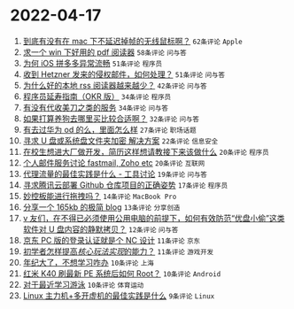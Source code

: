# 2022-04-17

1. [到底有没有在 mac 下不延迟掉帧的无线鼠标啊？](https://www.v2ex.com/t/847445) `62条评论` `Apple`
1. [求一个 win 下好用的 pdf 阅读器](https://www.v2ex.com/t/847433) `58条评论` `问与答`
1. [为何 iOS 拼多多异常流畅](https://www.v2ex.com/t/847440) `51条评论` `程序员`
1. [收到 Hetzner 发来的侵权邮件，如何处理？](https://www.v2ex.com/t/847456) `51条评论` `问与答`
1. [为什么好的本地 rss 阅读器越来越少？](https://www.v2ex.com/t/847435) `42条评论` `问与答`
1. [程序员延寿指南（OKR 版）](https://www.v2ex.com/t/847490) `34条评论` `程序员`
1. [有没有代收美刀之类的服务](https://www.v2ex.com/t/847495) `34条评论` `问与答`
1. [如果打算养狗去哪里买比较合适啊？](https://www.v2ex.com/t/847432) `32条评论` `问与答`
1. [有去过华为 od 的么，里面怎么样](https://www.v2ex.com/t/847441) `27条评论` `职场话题`
1. [寻求 U 盘或系统盘文件夹加密 解决方案](https://www.v2ex.com/t/847500) `22条评论` `信息安全`
1. [在校生想进大厂做开发，简历这样想请教接下来该做什么](https://www.v2ex.com/t/847508) `20条评论` `程序员`
1. [个人邮件服务讨论 fastmail, Zoho etc](https://www.v2ex.com/t/847503) `20条评论` `互联网`
1. [代理流量的最佳实践是什么 - 工具讨论](https://www.v2ex.com/t/847446) `19条评论` `问与答`
1. [寻求腾讯云部署 Github 仓库项目的正确姿势](https://www.v2ex.com/t/847526) `17条评论` `程序员`
1. [妙控板能进行拖拽吗？](https://www.v2ex.com/t/847509) `14条评论` `MacBook Pro`
1. [分享一个 165kb 的极简 blog](https://www.v2ex.com/t/847442) `13条评论` `分享创造`
1. [v 友们，在不得已必须使用公用电脑的前提下，如何有效防范“优盘小偷”这类软件对 U 盘内容的静默拷贝？](https://www.v2ex.com/t/847532) `12条评论` `问与答`
1. [京东 PC 版的登录认证就是个 NC 设计](https://www.v2ex.com/t/847455) `11条评论` `京东`
1. [初学者怎样提高*核心玩法实现*的能力？](https://www.v2ex.com/t/847454) `11条评论` `游戏开发`
1. [年纪大了，不想学习咋办](https://www.v2ex.com/t/847537) `10条评论` `上海`
1. [红米 K40 刷最新 PE 系统后如何 Root？](https://www.v2ex.com/t/847528) `10条评论` `Android`
1. [对于最近学习游泳](https://www.v2ex.com/t/847439) `10条评论` `体育运动`
1. [Linux 主力机+多开虚机的最佳实践是什么](https://www.v2ex.com/t/847541) `9条评论` `Linux`
